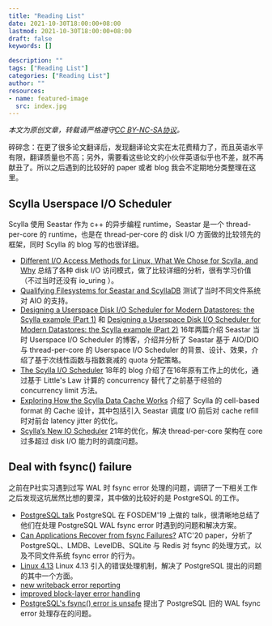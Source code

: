 ```yaml
---
title: "Reading List"
date: 2021-10-30T18:00:00+08:00
lastmod: 2021-10-30T18:00:00+08:00
draft: false
keywords: []

description: ""
tags: ["Reading List"]
categories: ["Reading List"]
author: ""
resources:
- name: featured-image
  src: index.jpg
---
```


*本文为原创文章，转载请严格遵守[CC BY-NC-SA协议](https://creativecommons.org/licenses/by-nc-sa/4.0/)。*

<!--more-->

碎碎念：在更了很多论文翻译后，发现翻译论文实在太花费精力了，而且英语水平有限，翻译质量也不高；另外，需要看这些论文的小伙伴英语似乎也不差，就不再献丑了。所以之后遇到的比较好的 paper 或者 blog 我会不定期地分类整理在这里。

## Scylla Userspace I/O Scheduler

Scylla 使用 Seastar 作为 c++ 的异步编程 runtime，Seastar 是一个 thread-per-core 的 runtime，也是在 thread-per-core 的 disk I/O 方面做的比较领先的框架，同时 Scylla 的 blog 写的也很详细。

- [Different I/O Access Methods for Linux, What We Chose for Scylla, and Why](https://www.scylladb.com/2017/10/05/io-access-methods-scylla/) 总结了各种 disk I/O 访问模式，做了比较详细的分析，很有学习价值（不过当时还没有 io_uring ）。
- [Qualifying Filesystems for Seastar and ScyllaDB](https://www.scylladb.com/2016/02/09/qualifying-filesystems/) 测试了当时不同文件系统对 AIO 的支持。
- [Designing a Userspace Disk I/O Scheduler for Modern Datastores: the Scylla example (Part 1)](https://www.scylladb.com/2016/04/14/io-scheduler-1/) 和 [Designing a Userspace Disk I/O Scheduler for Modern Datastores: the Scylla example (Part 2)](https://www.scylladb.com/2016/04/29/io-scheduler-2/) 16年两篇介绍 Seastar 当时 Userspace I/O Scheduler 的博客，介绍并分析了 Seastar 基于 AIO/DIO 与 thread-per-core 的 Userspace I/O Scheduler 的背景、设计、效果，介绍了基于次线性函数与指数衰减的 quota 分配策略。
- [The Scylla I/O Scheduler](https://www.scylladb.com/2018/04/19/scylla-i-o-scheduler-3/) 18年的 blog 介绍了在16年原有工作上的优化，通过基于 Little's Law 计算的 concurrency 替代了之前基于经验的 concurrency limit 方法。
- [Exploring How the Scylla Data Cache Works](https://www.scylladb.com/2018/07/26/how-scylla-data-cache-works/) 介绍了 Scylla 的 cell-based format 的 Cache 设计，其中包括引入 Seastar 调度 I/O 前后对 cache refill 时对前台 latency jitter 的优化。
- [Scylla’s New IO Scheduler](https://www.scylladb.com/2021/04/06/scyllas-new-io-scheduler/) 21年的优化，解决 thread-per-core 架构在 core 过多超过 disk I/O 能力时的调度问题。

## Deal with fsync() failure

之前在P社实习遇到过写 WAL 时 fsync error 处理的问题，调研了一下相关工作之后发现这坑居然比想的要深，其中做的比较好的是 PostgreSQL 的工作。

- [PostgreSQL talk](https://archive.fosdem.org/2019/schedule/event/postgresql_fsync/) PostgreSQL 在 FOSDEM'19 上做的 talk，很清晰地总结了他们在处理 PostgreSQL WAL fsync error 时遇到的问题和解决方案。
- [Can Applications Recover from fsync Failures?](https://www.usenix.org/system/files/atc20-rebello.pdf) ATC'20 paper，分析了 PostgreSQL、LMDB、LevelDB、SQLite 与 Redis 对 fsync 的处理方式，以及不同文件系统 fsync error 的行为。
- [Linux 4.13](https://kernelnewbies.org/Linux_4.13#Improved_block_layer_and_background_writes_error_handling) Linux 4.13 引入的错误处理机制，解决了 PostgreSQL 提出的问题的其中一个方面。
- [new writeback error reporting](https://lwn.net/Articles/724232/)
- [improved block-layer error handling](https://lwn.net/Articles/724307/)
- [PostgreSQL's fsync() error is unsafe](https://www.postgresql.org/message-id/CAMsr+YHh+5Oq4xziwwoEfhoTZgr07vdGG+hu=1adXx59aTeaoQ@mail.gmail.com) 提出了 PostgreSQL 旧的 WAL fsync error 处理存在的问题。
